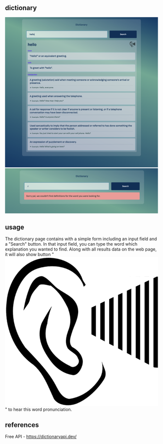 ## dictionary

![1](/assets/images/demo.png)
![2](/assets/images/demo_er.png)

## usage

The dictionary page contains with a simple form including an input field and a "Search" button. In that input field, you can type the word which explanation you wanted to find. Along with all results data on the web page, it will also show button "![3](/assets/images/ear_sound.png)" to hear this word pronunciation.

## references

Free API - https://dictionaryapi.dev/
